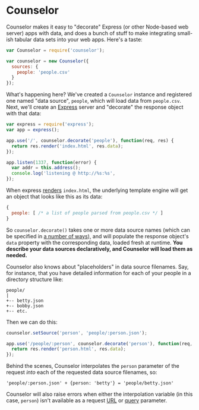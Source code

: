 # Counselor
Counselor makes it easy to "decorate" Express (or other Node-based web server)
apps with data, and does a bunch of stuff to make integrating small-ish tabular
data sets into your web apps. Here's a taste:

```js
var Counselor = require('counselor');

var counselor = new Counselor({
  sources: {
    people: 'people.csv'
  }
});
```

What's happening here? We've created a `Counselor` instance and registered one
named "data source", `people`, which will load data from `people.csv`.
Next, we'll create an [Express] server and "decorate" the response object with
that data:

```js
var express = require('express');
var app = express();

app.use('/', counselor.decorate('people'), function(req, res) {
  return res.render('index.html', res.data);
});

app.listen(1337, function(error) {
  var addr = this.address();
  console.log('listening @ http://%s:%s', 
});
```

When express [renders]() `index.html`, the underlying template engine will get
an object that looks like this as its data:

```js
{
  people: [ /* a list of people parsed from people.csv */ ]
}
```

So `counselor.decorate()` takes one or more data source names (which can be
specified in [a number of ways](#data-sources)), and will populate the response
object's `data` property with the corresponding data, loaded fresh at runtime.
**You describe your data sources declaratively, and Counselor will load them as
needed.**

Counselor also knows about "placeholders" in data source filenames. Say, for
instance, that you have detailed information for each of your people in a
directory structure like:

```
people/
|
+-- betty.json
+-- bobby.json
+-- etc.
```

Then we can do this:

```js
counselor.setSource('person', 'people/:person.json');

app.use('/people/:person', counselor.decorate('person'), function(req, res) {
  return res.render('person.html', res.data);
});
```

Behind the scenes, Counselor interpolates the `person` parameter of the request
*into* each of the requested data source filenames, so:

```
'people/:person.json' + {person: 'betty'} = 'people/betty.json'
```

Counselor will also raise errors when either the interpolation variable (in
this case, `person`) isn't available as a request
[URL](http://expressjs.com/4x/api.html#req.params) or
[query](http://expressjs.com/4x/api.html#req.query) parameter.

[Express]: http://expressjs.com/
